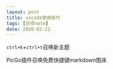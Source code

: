 ```yaml
---
layout: post
title: vscode使用技巧
tags: [杂项note]
date: 2020-02-23
---
```


`ctrl+k`+`ctrl+t`召唤新主题

PicGo插件召唤免费快捷键markdown图床


